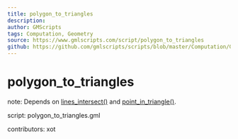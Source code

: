 ```yaml
---
title: polygon_to_triangles
description: 
author: GMScripts
tags: Computation, Geometry
source: https://www.gmlscripts.com/script/polygon_to_triangles
github: https://github.com/gmlscripts/scripts/blob/master/Computation/Geometry/polygon_to_triangles.gml
---
```


polygon_to_triangles
====================

note: Depends on [lines_intersect()](lines_intersect) and [point_in_triangle()](point_in_triangle).

script: polygon_to_triangles.gml

contributors: xot
